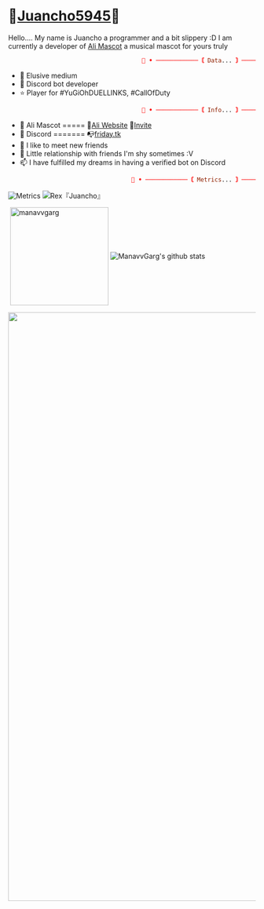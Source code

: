 # 🐺[Juancho5945](https://github.com/Juancho5945)🐺
Hello.... My name is Juancho a programmer and a bit slippery :D I am currently a developer of [Ali Mascot](https://github.com/Ali-Mascot) a musical mascot for yours truly

```prolog
                                      💎 • ────────────〘 Data... 〙──────────── • 💎
```

- 💖 Elusive medium
- 🌟 Discord bot developer
- ⭐ Player for #YuGiOhDUELLINKS, #CallOfDuty

```prolog
                                      💎 • ────────────〘 Info... 〙──────────── • 💎
```

- 🐾 Ali Mascot ===== 🎉[Ali Website](https://ali.mascot.cf) 🎁[Invite](https://discordapp.com/api/oauth2/authorize?client_id=977622856345219133&permissions=4398046511095&scope=applications.commands%20bot)
- 🚀 Discord ======= 📭[friday.tk](https://discordapp.com/users/439615122865127425)
- 🌱 I like to meet new friends
- 💞️ Little relationship with friends I'm shy sometimes :V
- 📫 I have fulfilled my dreams in having a verified bot on Discord

```prolog
                                   💎 • ────────────〘 Metrics... 〙──────────── • 💎
```

![Metrics](https://metrics.lecoq.io/Juancho5945?template=classic&isocalendar=1&languages=1&introduction=1&stars=1&people=1&gists=1&followup=1&lines=1&activity=1&achievements=1&discussions=1&notable=1&repositories=1&pagespeed=1&repositories=100&repositories.batch=100&repositories.forks=false&repositories.affiliations=owner&isocalendar.duration=half-year&languages.limit=8&languages.sections=most-used&languages.colors=github&languages.aliases=JS&languages.threshold=0%25&languages.indepth=true&languages.categories=markup%2C%20programming&languages.recent.categories=markup%2C%20programming&languages.recent.load=300&languages.recent.days=14&introduction.title=true&stars.limit=4&people.limit=24&people.size=28&people.types=followers%2C%20following&people.identicons=false&people.shuffle=false&followup.sections=repositories&activity.limit=5&activity.load=300&activity.days=14&activity.filter=all&activity.visibility=all&activity.timestamps=false&achievements.threshold=C&achievements.secrets=true&achievements.display=detailed&achievements.limit=0&notable.repositories=false&repositories.featured=Juancho5945%2Freply&pagespeed.url=.user.website&pagespeed.detailed=false&pagespeed.screenshot=false&config.timezone=America%2FBogota)
 ![Rex『Juancho』](https://user-images.githubusercontent.com/75599353/118382571-97c9dc80-b5bc-11eb-8e22-9d66f93159d1.gif)
 <p>&nbsp;<img align="center" src="https://github-readme-stats.vercel.app/api?username=Juancho5945&show_icons=true&theme=merko" alt="manavvgarg" height="200"/>
<img align="center" src="https://github-readme-stats.vercel.app/api/top-langs/?username=Juancho5945&hide=lua&theme=merko" alt="ManavvGarg's github stats"/>
<div><img src="https://github-profile-trophy.vercel.app/?username=Juancho5945&theme=dracula" width="1200"></div></p>
<!---
Juancho5945/Juancho5945 is a ✨ special ✨ repository because its `README.md` (this file) appears on your GitHub profile.
You can click the Preview link to take a look at your changes.
--->
